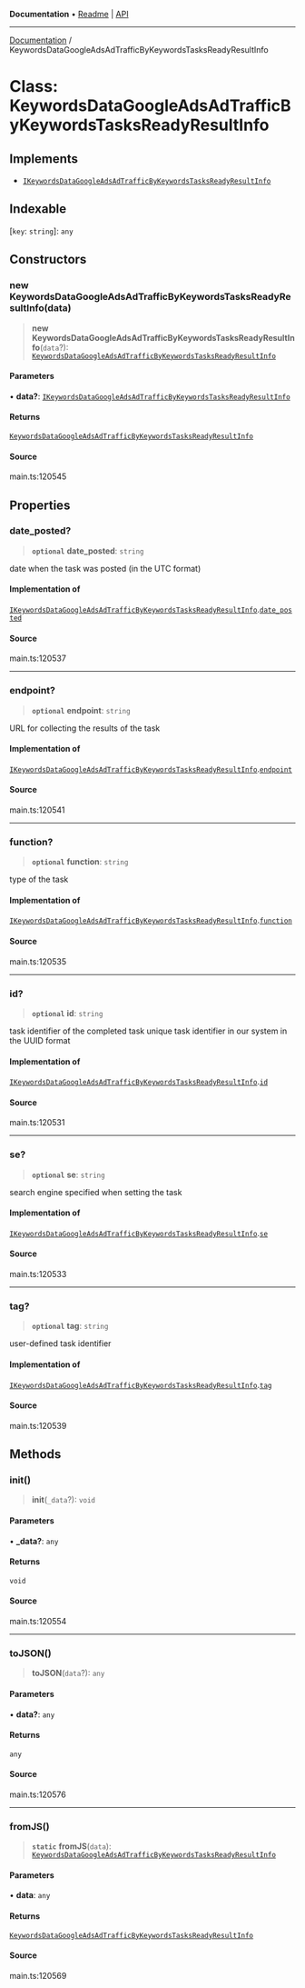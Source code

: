 **Documentation** • [Readme](../README.md) \| [API](../globals.md)

***

[Documentation](../README.md) / KeywordsDataGoogleAdsAdTrafficByKeywordsTasksReadyResultInfo

# Class: KeywordsDataGoogleAdsAdTrafficByKeywordsTasksReadyResultInfo

## Implements

- [`IKeywordsDataGoogleAdsAdTrafficByKeywordsTasksReadyResultInfo`](../interfaces/IKeywordsDataGoogleAdsAdTrafficByKeywordsTasksReadyResultInfo.md)

## Indexable

 \[`key`: `string`\]: `any`

## Constructors

### new KeywordsDataGoogleAdsAdTrafficByKeywordsTasksReadyResultInfo(data)

> **new KeywordsDataGoogleAdsAdTrafficByKeywordsTasksReadyResultInfo**(`data`?): [`KeywordsDataGoogleAdsAdTrafficByKeywordsTasksReadyResultInfo`](KeywordsDataGoogleAdsAdTrafficByKeywordsTasksReadyResultInfo.md)

#### Parameters

• **data?**: [`IKeywordsDataGoogleAdsAdTrafficByKeywordsTasksReadyResultInfo`](../interfaces/IKeywordsDataGoogleAdsAdTrafficByKeywordsTasksReadyResultInfo.md)

#### Returns

[`KeywordsDataGoogleAdsAdTrafficByKeywordsTasksReadyResultInfo`](KeywordsDataGoogleAdsAdTrafficByKeywordsTasksReadyResultInfo.md)

#### Source

main.ts:120545

## Properties

### date\_posted?

> **`optional`** **date\_posted**: `string`

date when the task was posted (in the UTC format)

#### Implementation of

[`IKeywordsDataGoogleAdsAdTrafficByKeywordsTasksReadyResultInfo`](../interfaces/IKeywordsDataGoogleAdsAdTrafficByKeywordsTasksReadyResultInfo.md).[`date_posted`](../interfaces/IKeywordsDataGoogleAdsAdTrafficByKeywordsTasksReadyResultInfo.md#date_posted)

#### Source

main.ts:120537

***

### endpoint?

> **`optional`** **endpoint**: `string`

URL for collecting the results of the task

#### Implementation of

[`IKeywordsDataGoogleAdsAdTrafficByKeywordsTasksReadyResultInfo`](../interfaces/IKeywordsDataGoogleAdsAdTrafficByKeywordsTasksReadyResultInfo.md).[`endpoint`](../interfaces/IKeywordsDataGoogleAdsAdTrafficByKeywordsTasksReadyResultInfo.md#endpoint)

#### Source

main.ts:120541

***

### function?

> **`optional`** **function**: `string`

type of the task

#### Implementation of

[`IKeywordsDataGoogleAdsAdTrafficByKeywordsTasksReadyResultInfo`](../interfaces/IKeywordsDataGoogleAdsAdTrafficByKeywordsTasksReadyResultInfo.md).[`function`](../interfaces/IKeywordsDataGoogleAdsAdTrafficByKeywordsTasksReadyResultInfo.md#function)

#### Source

main.ts:120535

***

### id?

> **`optional`** **id**: `string`

task identifier of the completed task
unique task identifier in our system in the UUID format

#### Implementation of

[`IKeywordsDataGoogleAdsAdTrafficByKeywordsTasksReadyResultInfo`](../interfaces/IKeywordsDataGoogleAdsAdTrafficByKeywordsTasksReadyResultInfo.md).[`id`](../interfaces/IKeywordsDataGoogleAdsAdTrafficByKeywordsTasksReadyResultInfo.md#id)

#### Source

main.ts:120531

***

### se?

> **`optional`** **se**: `string`

search engine specified when setting the task

#### Implementation of

[`IKeywordsDataGoogleAdsAdTrafficByKeywordsTasksReadyResultInfo`](../interfaces/IKeywordsDataGoogleAdsAdTrafficByKeywordsTasksReadyResultInfo.md).[`se`](../interfaces/IKeywordsDataGoogleAdsAdTrafficByKeywordsTasksReadyResultInfo.md#se)

#### Source

main.ts:120533

***

### tag?

> **`optional`** **tag**: `string`

user-defined task identifier

#### Implementation of

[`IKeywordsDataGoogleAdsAdTrafficByKeywordsTasksReadyResultInfo`](../interfaces/IKeywordsDataGoogleAdsAdTrafficByKeywordsTasksReadyResultInfo.md).[`tag`](../interfaces/IKeywordsDataGoogleAdsAdTrafficByKeywordsTasksReadyResultInfo.md#tag)

#### Source

main.ts:120539

## Methods

### init()

> **init**(`_data`?): `void`

#### Parameters

• **\_data?**: `any`

#### Returns

`void`

#### Source

main.ts:120554

***

### toJSON()

> **toJSON**(`data`?): `any`

#### Parameters

• **data?**: `any`

#### Returns

`any`

#### Source

main.ts:120576

***

### fromJS()

> **`static`** **fromJS**(`data`): [`KeywordsDataGoogleAdsAdTrafficByKeywordsTasksReadyResultInfo`](KeywordsDataGoogleAdsAdTrafficByKeywordsTasksReadyResultInfo.md)

#### Parameters

• **data**: `any`

#### Returns

[`KeywordsDataGoogleAdsAdTrafficByKeywordsTasksReadyResultInfo`](KeywordsDataGoogleAdsAdTrafficByKeywordsTasksReadyResultInfo.md)

#### Source

main.ts:120569
